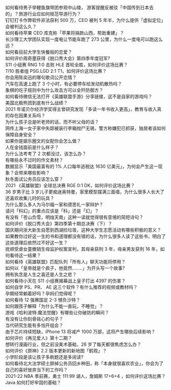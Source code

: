 如何看待男子举鲤鱼旗带团参观中山陵， 游客提醒反被驳「中国传到日本去的」？旅游行业应如何规范导游行为？  
钉钉打卡作弊软件非法获利 500 万，CEO 被判 5 年半，为什么提供「虚拟定位」会被判这么久？  
如何看待苹果 CEO 库克称「苹果将捐款山西，帮助重建」？  
长沙理工大学团队实现一度电让节能车跑了 273 公里，为什么一度电可以跑这么远？  
如何看目前大学生快餐般的恋爱？  
如何评价周奇墨获得《脱口秀大会》第四季年度冠军?  
S11 小组赛 RNG 1:0 击败 HLE 首轮全胜，如何评价这场比赛？  
TI10 胜者组 PSG.LGD 2:1 T1，如何评价这场比赛？  
你会用陈奕迅的哪句歌词公开恋情？  
汽车在高速上跑了 3 个小时，有必要停车给发动机散热吗？  
象棋的吃子规则中为什么攻击方可以全歼防御方？  
如何看待微信无法打开《英雄联盟手游》分享链接，这不是自家的游戏吗？  
美国北极熊团到底有什么战绩？  
2021 年诺贝尔经济学奖得主曾研究发现「多读一年书收入更高」，教育与收入真的存在因果关系吗？  
为什么孩子总是听老师的话，而不听父母的话？  
网传上海一女子家中失踪被装行李箱抛尸无锡，警方称嫌犯已抓获，独居者该如何保障自身安全？  
如果你是娱乐圈文的女配你会怎么做？  
人在金钱面前是什么样子？  
为什么法考考了 2 次都没过，该怎么办？  
有哪些永不过时的作文素材？  
数据显示「美国最富有的 1% 人口每年逃税达 1630 亿美元」，为何会产生这一现象？会带来哪些影响？  
秋冬面试公务员应该怎么穿？  
2021 《英雄联盟》全球总决赛 RGE 0:1 DK，如何评价这场比赛？  
36 岁男子比 3 岁儿子更痴迷奥特曼，家里模型摆满三面墙，为什么很多人长大了还喜欢收集儿时的玩具？  
为什么那么多人为马尔福一家和德思礼一家辩护？  
请问「科幻」的重点应该是「科」还是「幻」？  
有没有「苍山负雪，明烛天南」这种一读就觉得很有意境的简短诗句？  
如何评价《脱口秀大会》第四季第十期总决赛（下）？  
国庆期间浙大新生自愿到西湖捡垃圾，这种大学生志愿活动有哪些积极的意义？  
如果教你过好这一生的书和道理都没有错的话，为什么很多人读了这些书，明白了这些道理后依然过不好这一生？  
抚顺受虐女童撤销生母监护权案宣判，其母亲获刑 3 年，母亲男友获刑 16 年，如何看待这一结果？  
如何看待《英雄联盟》匹配队列「所有人」聊天功能将停用？  
如何以「皇帝就是个疯子，他竟然........」为开头写一个故事?  
拥有执念是人生之喜还是人生之悲？  
如何看待小天在 S11 小组赛揭幕战上皇子打出 4397 的伤害？  
如何自学 PS、PR、 AE 这三个软件？有什么推荐的视频或教材吗？  
孕期经常躺着好吗？孕妈们觉得呢？  
如何看待 12 强赛国足 2-3 憾负沙特？  
如何跟孩子解释「为什么不能一直玩，不睡觉」？  
游戏《哈利波特:魔法觉醒》有哪些让你破防的瞬间？  
有没有让你刻骨铭心的句子？  
当代研究生能有多怕开组会？  
由于芯片持续短缺，iPhone 13 将减产 1000 万部，这将产生哪些后续影响？  
如何评价《再见爱人》第十二期？  
想转行漫画行业，但之前没美术基础，26 岁了每天都很焦虑怎么办？  
如何评价《原神》2.2 版本更新的新地图「鹤观」？  
小学阶段是该让孩子多刷题还是多阅读?  
如何看待北大法学硕士辞掉公务员回乡种田，称「本身就很喜欢农业」，你会为了自己的喜好放弃当下的工作吗？  
2021-22 NBA 季前赛，勇士 111:99 湖人，詹姆斯 17+6+4 ，如何评价这场比赛？  
Java 如何打好牢固的基础？  
